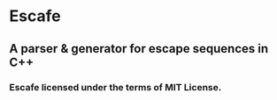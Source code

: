# Escafe
## A parser &amp; generator for escape sequences in C++

### Escafe licensed under the terms of MIT License. 
